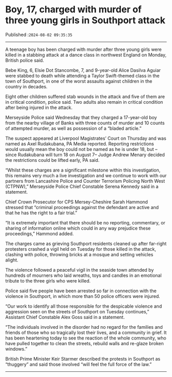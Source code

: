 # Boy, 17, charged with murder of three young girls in Southport attack

Published :`2024-08-02 09:35:35`

---

A teenage boy has been charged with murder after three young girls were killed in a stabbing attack at a dance class in northwest England on Monday, British police said.

Bebe King, 6, Elsie Dot Stancombe, 7, and 9-year-old Alice Dasilva Aguiar were stabbed to death while attending a Taylor Swift-themed class in the town of Southport, in one of the worst assaults against children in the country in decades.

Eight other children suffered stab wounds in the attack and five of them are in critical condition, police said. Two adults also remain in critical condition after being injured in the attack.

Merseyside Police said Wednesday that they charged a 17-year-old boy from the nearby village of Banks with three counts of murder and 10 counts of attempted murder, as well as possession of a “bladed article.”

The suspect appeared at Liverpool Magistrates’ Court on Thursday and was named as Axel Rudakubana, PA Media reported. Reporting restrictions would usually mean the boy could not be named as he is under 18, but – since Rudakubana will turn 18 on August 7– Judge Andrew Menary decided the restrictions could be lifted early, PA said.

“Whilst these charges are a significant milestone within this investigation, this remains very much a live investigation and we continue to work with our partners from Lancashire Police and Counter Terrorism Policing North West (CTPNW),” Merseyside Police Chief Constable Serena Kennedy said in a statement.

Chief Crown Prosecutor for CPS Mersey-Cheshire Sarah Hammond stressed that “criminal proceedings against the defendant are active and that he has the right to a fair trial.”

“It is extremely important that there should be no reporting, commentary, or sharing of information online which could in any way prejudice these proceedings,” Hammond added.

The charges came as grieving Southport residents cleaned up after far-right protesters crashed a vigil held on Tuesday for those killed in the attack, clashing with police, throwing bricks at a mosque and setting vehicles alight.

The violence followed a peaceful vigil in the seaside town attended by hundreds of mourners who laid wreaths, toys and candles in an emotional tribute to the three girls who were killed.

Police said five people have been arrested so far in connection with the violence in Southport, in which more than 50 police officers were injured.

“Our work to identify all those responsible for the despicable violence and aggression seen on the streets of Southport on Tuesday continues,” Assistant Chief Constable Alex Goss said in a statement.

“The individuals involved in the disorder had no regard for the families and friends of those who so tragically lost their lives, and a community in grief. It has been heartening today to see the reaction of the whole community, who have pulled together to clean the streets, rebuild walls and re-glaze broken windows.”

British Prime Minister Keir Starmer described the protests in Southport as “thuggery” and said those involved “will feel the full force of the law.”

---

